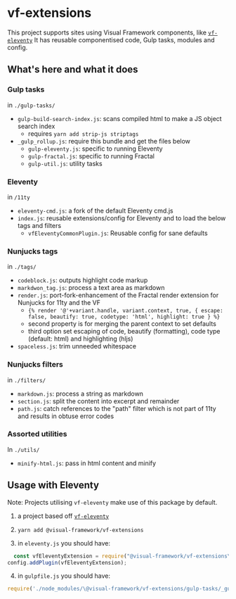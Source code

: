# vf-extensions

This project supports sites using Visual Framework components, like [`vf-eleventy`](https://github.com/visual-framework/vf-eleventy)
It has reusable componentised code, Gulp tasks, modules and config.

## What's here and what it does

### Gulp tasks

in `./gulp-tasks/`

- `gulp-build-search-index.js`: scans compiled html to make a JS object search index
    - requires `yarn add strip-js striptags`
- `_gulp_rollup.js`: require this bundle and get the files below
    - `gulp-eleventy.js`: specific to running Eleventy
    - `gulp-fractal.js`: specific to running Fractal
    - `gulp-util.js`: utility tasks

### Eleventy

in `/11ty`

- `eleventy-cmd.js`: a fork of the default Eleventy cmd.js
- `index.js`: reusable extensions/config for Eleventy and to load the below tags and filters
    - `vfEleventyCommonPlugin.js`: Reusable config for sane defaults

### Nunjucks tags

in `./tags/`

- `codeblock.js`: outputs highlight code markup
- `markdwon_tag.js`: process a text area as markdown
- `render.js`: port-fork-enhancement of the Fractal render extension for Nunjucks for 11ty and the VF
  - `{% render '@'+variant.handle, variant.context, true, { escape: false, beautify: true, codetype: 'html', highlight: true } %}`
  - second property is for merging the parent context to set defaults
  - third option set escaping of code, beautify (formatting), code type (default: html) and highlighting (hljs)
- `spaceless.js`: trim unneeded whitespace

### Nunjucks filters

in `./filters/`

- `markdown.js`: process a string as markdown
- `section.js`: split the content into excerpt and remainder
- `path.js`: catch references to the "path" filter which is not part of 11ty and results in obtuse error codes

### Assorted utilities

In `./utils/`

- `minify-html.js`: pass in html content and minify

## Usage with Eleventy

Note: Projects utilising `vf-eleventy` make use of this package by default.

1. a project based off [`vf-eleventy`](https://github.com/visual-framework/vf-eleventy)
2. `yarn add @visual-framework/vf-extensions`

3. in `eleventy.js` you should have:

```js
  const vfEleventyExtension = require("@visual-framework/vf-extensions\/11ty");
config.addPlugin(vfEleventyExtension);
```

4. in `gulpfile.js` you should have:

```js
require('./node_modules/\@visual-framework/vf-extensions/gulp-tasks/_gulp_rollup.js')(gulp, path, componentPath, componentDirectories, buildDestionation);
```

